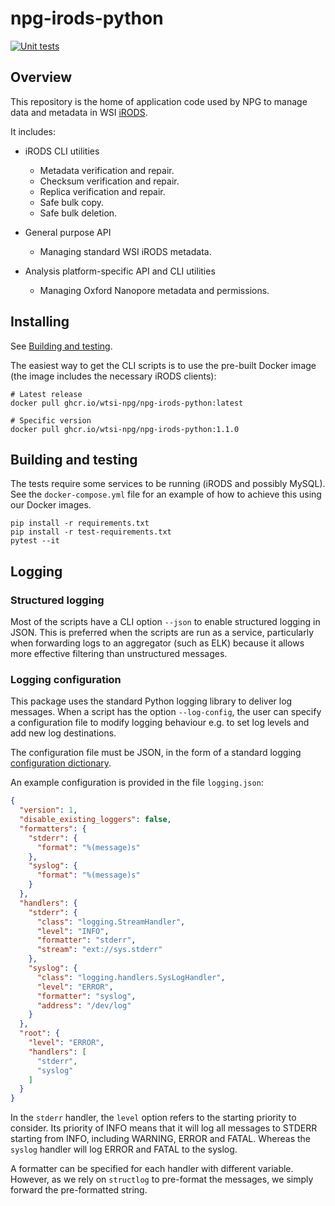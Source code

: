 # npg-irods-python

[![Unit tests](https://github.com/wtsi-npg/npg-irods-python/actions/workflows/ci.yml/badge.svg)](https://github.com/wtsi-npg/npg-irods-python/actions/workflows/run-tests.yml)

## Overview

This repository is the home of application code used by NPG to manage data and 
metadata in WSI [iRODS](https://irods.org).

It includes:

- iRODS CLI utilities
  - Metadata verification and repair.
  - Checksum verification and repair.
  - Replica verification and repair.
  - Safe bulk copy.
  - Safe bulk deletion.

- General purpose API
  - Managing standard WSI iRODS metadata.

- Analysis platform-specific API and CLI utilities
  - Managing Oxford Nanopore metadata and permissions.


## Installing

See [Building and testing](#building-and-testing).

The easiest way to get the CLI scripts is to use the pre-built Docker image (the image
includes the necessary iRODS clients):

```shell
# Latest release
docker pull ghcr.io/wtsi-npg/npg-irods-python:latest

# Specific version
docker pull ghcr.io/wtsi-npg/npg-irods-python:1.1.0
```

## Building and testing 

The tests require some services to be running (iRODS and possibly MySQL). See the
`docker-compose.yml` file for an example of how to achieve this using our Docker images. 

```commandline
pip install -r requirements.txt
pip install -r test-requirements.txt
pytest --it
```

## Logging

### Structured logging

Most of the scripts have a CLI option `--json` to enable structured logging in JSON.
This is preferred when the scripts are run as a service, particularly when forwarding
logs to an aggregator (such as ELK) because it allows more effective filtering than
unstructured messages.

### Logging configuration

This package uses the standard Python logging library to deliver log messages. When a
script has the option `--log-config`, the user can specify a configuration file
to modify logging behaviour e.g. to set log levels and add new log destinations. 

The configuration file must be JSON, in the form of a standard logging [configuration 
dictionary](https://docs.python.org/3/library/logging.config.html#configuration-dictionary-schema). 

An example configuration is provided in the file `logging.json`:

```json
{
  "version": 1,
  "disable_existing_loggers": false,
  "formatters": {
    "stderr": {
      "format": "%(message)s"
    },
    "syslog": {
      "format": "%(message)s"
    }
  },
  "handlers": {
    "stderr": {
      "class": "logging.StreamHandler",
      "level": "INFO",
      "formatter": "stderr",
      "stream": "ext://sys.stderr"
    },
    "syslog": {
      "class": "logging.handlers.SysLogHandler",
      "level": "ERROR",
      "formatter": "syslog",
      "address": "/dev/log"
    }
  },
  "root": {
    "level": "ERROR",
    "handlers": [
      "stderr",
      "syslog"
    ]
  }
}
```


In the `stderr` handler, the `level` option refers to the starting priority to consider.
Its priority of INFO means that it will log all messages to STDERR starting from INFO,
including WARNING, ERROR and FATAL. Whereas the `syslog` handler will log ERROR and
FATAL to the syslog.

A formatter can be specified for each handler with different variable. However, as we
rely on `structlog` to pre-format the messages, we simply forward the pre-formatted
string.
